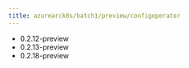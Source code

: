 ```yaml
---
title: azurearck8s/batch1/preview/configoperator
---
```

- 0.2.12-preview
- 0.2.13-preview
- 0.2.18-preview
